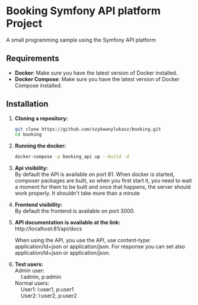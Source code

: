 # Booking Symfony API platform Project

A small programming sample using the Symfony API platform

## Requirements

- **Docker**: Make sure you have the latest version of Docker installed.
- **Docker Compose**: Make sure you have the latest version of Docker Compose installed.

## Installation

1. **Cloning a repository:**

   ```bash
   git clone https://github.com/szykownylukasz/booking.git
   cd booking
   ```
2. **Running the docker:**
   ```bash
   docker-compose -p booking_api up --build -d
   ```
3. **Api visibility:**  
   By default the API is available on port 81. When docker is started, composer packages are built, so when you first start it, you need to wait a moment for them to be built and once that happens, the server should work properly.
   It shouldn't take more than a minute
4. **Frontend visibility:**  
   By default the frontend is available on port 3000.
5. **API documentation is available at the link:**  
	http://localhost:81/api/docs
	
	When using the API, you use the API, use content-type: application/ld+json or application/json. For response you can set also application/ld+json or application/json.

6. **Test users:**  
   Admin user:  
&nbsp;&nbsp;&nbsp;&nbsp;l:admin, p:admin  
   Normal users:  
&nbsp;&nbsp;&nbsp;&nbsp;User1: l:user1, p:user1  
&nbsp;&nbsp;&nbsp;&nbsp;User2: l:user2, p:user2  